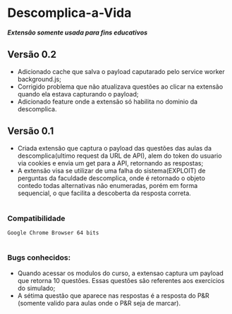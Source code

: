 # Descomplica-a-Vida
***Extensâo somente usada para fins educativos***
## Versão 0.2
- Adicionado cache que salva o payload caputarado pelo service worker background.js;
- Corrigido problema que não atualizava questões ao clicar na extensão quando ela estava capturando o payload;
- Adicionado feature onde a extensão só habilita no dominio da descomplica.
## Versão 0.1
- Criada extensão que captura o payload das questões das aulas da descomplica(ultimo request da URL de API), alem do token do usuario via cookies e envia um get para a API, retornando as respostas;
- A extensão visa se utilizar de uma falha do sistema(EXPLOIT) de perguntas da faculdade descomplica, onde é retornado o objeto contedo todas alternativas não enumeradas, porém em forma sequencial, o que facilita a descoberta da resposta correta.
#
### Compatibilidade
`Google Chrome Browser 64 bits`
#
### Bugs conhecidos:
- Quando acessar os modulos do curso, a extensao captura um payload que retorna 10 questões. Essas questões são referentes aos exercicios do simulado;
- A sétima questão que aparece nas respostas é a resposta do P&R (somente valido para aulas onde o P&R seja de marcar).
